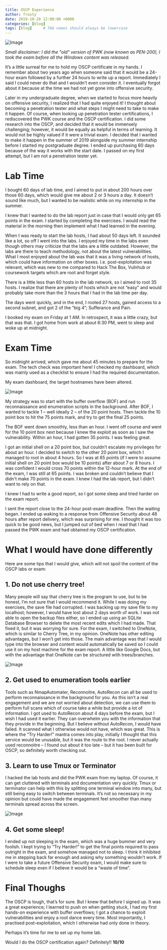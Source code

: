 ```yaml
---
title: OSCP Experience
author: frosty
date: 2019-10-28 12:00:00 +0000
categories: [blog]
tags: [blog]     # TAG names should always be lowercase
---
```


![Image](assets/img/blog/oscp-experience/1-pwk.png)

*Small disclaimer: I did the "old" version of PWK (now known as PEN-200), I took the exam before all the Windows content was released.*

It’s a little surreal for me to hold my OSCP certificate in my hands. I remember about two years ago when someone said that it would be a 24-hour exam followed by a further 24 hours to write up a report. Immediately I said I could never do that and I wouldn’t even consider it. I eventually forgot about it because at the time we had not yet gone into offensive security.

Later in my undergraduate degree, when we started to focus more heavily on offensive security, I realized that I had quite enjoyed it! I thought about becoming a penetration tester and what steps I might need to take to make it happen. Of course, when looking up penetration tester certifications, I rediscovered the PWK course and the OSCP certification. I did some research into the OSCP, and decided that it would be immensely challenging; however, it would be equally as helpful in terms of learning. It would not be highly valued if it were a trivial exam. I decided that I wanted to make it happen in the summer of 2019 alongside my summer internship before I started my postgraduate degree. I ended up purchasing 60 days because of the way it works with the start date. I passed on my first attempt, but I am not a penetration tester yet.

# Lab Time

I bought 60 days of lab time, and I aimed to put in about 200 hours over those 60 days, which would give me about 2 or 3 hours a day. It doesn’t sound like much, but I wanted to be realistic while on my internship in the summer.

I knew that I wanted to do the lab report just in case that I would only get 65 points in the exam. I started by completing the exercises. I would read the material in the morning then implement what I had learned in the evening.

When I was ready to start the lab hosts, I had about 50 days left. It sounded like a lot, so off I went into the labs. I enjoyed my time in the labs even though others may criticize that the labs are a little outdated. However, the labs are there to teach methodology, not about the latest vulnerabilities. What I most enjoyed about the lab was that it was a living network of hosts, which could have information on other boxes. I.e. post-exploitation was relevant, which was new to me compared to Hack The Box, Vulnhub or coursework targets which are root and forget style.

There is a little less than 60 hosts in the lab network, so I aimed to root 35 hosts. I realize that there are plenty of hosts which are not “easy” and would probably take more than the 3 hours that I had in the lab time per day.

The days went quickly, and in the end, I rooted 27 hosts, gained access to a second subnet, and got 2 of the “big 4”; Sufferance and Pain.

I booked my exam on Friday at 1 AM. In retrospect, it was a little crazy, but that was that. I got home from work at about 6:30 PM, went to sleep and woke up at midnight.

# Exam Time

So midnight arrived, which gave me about 45 minutes to prepare for the exam. The tech check was important here! I checked my dashboard, which was mainly used as a checklist to ensure I had the required documentation.

My exam dashboard, the target hostnames have been altered.

![Image](assets/img/blog/oscp-experience/2-exam-dashboard.png)

My strategy was to start with the buffer overflow (BOF) and run reconnaissance and enumeration scripts in the background. After BOF, I wanted to tackle 1 – well ideally 2 – of the 20 point hosts. Then tackle the 10 point box to hit the 75 points mark, and try to get the final 25 points.

The BOF went down smoothly, less than an hour. I went off course and went for the 10 point box next because I knew the exploit as soon as I saw the vulnerability. Within an hour, I had gotten 35 points. I was feeling great.

I got an initial shell on a 20 point box, but couldn’t escalate my privileges for about an hour. I decided to switch to the other 20 point box, which I managed to root in about 4 hours. So I was at 65 points (if I were to assume initial shell on 20 point box would be 10 points) after about 7 or 8 hours. I was confident I would cross 70 points within the 12-hour mark. At the end of the exam, I was still at 65 points. I was broken and couldn’t believe that I didn’t make 70 points in the exam. I knew I had the lab report, but I didn’t want to rely on that.

I knew I had to write a good report, so I got some sleep and tried harder on the exam report.

I sent the report close to the 24-hour post-exam deadline. Then the waiting began. I ended up waking to a response from Offensive Security about 48 hours after report delivery, which was surprising for me. I thought it was too quick to be good news, but I jumped out of bed when I read that I had passed the PWK exam and had obtained my OSCP certification.

# What I would have done differently

Here are some tips that I would give, which will not spoil the content of the OSCP labs or exam:

## 1. Do not use cherry tree!

Many people will say that cherry tree is the program to use, but to be honest, I’m not sure that I would recommend it. While I was doing my exercises, the save file had corrupted. I was backing up my save file to my localhost; however, I would have lost about 2 days worth of work. I was not able to open the backup files either, so I ended up using an SQLite Database Browser to delete the most recent edits which I had made. That fixed it, but it was worrying for sure. For the exam, I switched to OneNote, which is similar to Cherry Tree, in my opinion. OneNote has other editing advantages, but I won’t get into those. The main advantage was that I would type into the browser and content would automatically be saved so I could use it on my host machine for the exam report. A little like Google Docs, but with the advantage that OneNote can be structured with trees/branches.

![Image](assets\img\blog\oscp-experience\3-onenote-example.png)

## 2. Get used to enumeration tools earlier

Tools such as NmapAutomater, Reconnoitre, AutoRecon can all be used to perform reconnaissance in the background for you. As this isn’t a real engagement and we are not worried about detection, we can use them to perform full scans which of course take a while but provide a lot of information. I got used to AutoRecon about 4 days before the exam, but I wish I had used it earlier. They can overwhelm you with the information that they provide in the beginning. But I believe without AutoRecon, I would have failed. It scanned what I otherwise would not have, which was great. This is where the “Try Harder!” mantra comes into play, initially I thought that this service would be unusable, but it was the route to the root.  I never actually used reconnoitre – I found out about it too late – but it has been built for OSCP, so definitely worth checking out.

## 3. Learn to use Tmux or Terminator

I hacked the lab hosts and did the PWK exam from my laptop. Of course, it can get cluttered with terminals and documentation very quickly. Tmux or terminator can help with this by splitting one terminal window into many, but still being easy to switch between terminals. It’s not so necessary in my opinion but could have made the engagement feel smoother than many terminals spread across the screen.

![Image](assets\img\blog\oscp-experience\4-tmux.png)

## 4. Get some sleep!

I ended up not sleeping in the exam, which was a huge bummer and very foolish. I kept trying to “Try Harder!” to get the final points required to pass outright in the exam, and somehow managed not to sleep. I think it inhibited me in stepping back far enough and asking why something wouldn’t work. If I were to take a future Offensive Security exam, I would make sure to schedule sleep even if I believe it would be a “waste of time”.

# Final Thoughs

The OSCP is tough, that’s for sure. But I knew that before I signed up. It was a great experience; I learned to push on when getting stuck, I had my first hands-on experience with buffer overflows; I got a chance to exploit vulnerabilities and enjoy a root dance every time. Most importantly, I practised post-exploitation, which I otherwise had only done in theory.

Perhaps it’s time for me to set up my home lab.

Would I do the OSCP certification again? Definitely!! **10/10**
